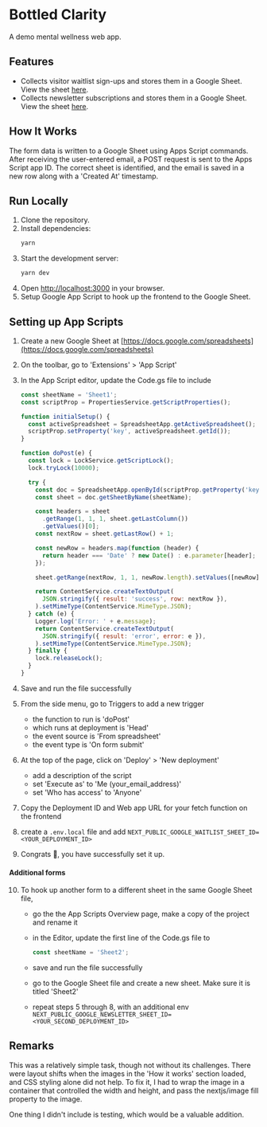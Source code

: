 # Bottled Clarity

A demo mental wellness web app.

## Features

- Collects visitor waitlist sign-ups and stores them in a Google Sheet. View the sheet [here](https://docs.google.com/spreadsheets/d/1wFibVlBKCKHhwUyidUO6C_luxrYvJ0kAQT1LPUfMi-E/edit?gid=0#gid=0).
- Collects newsletter subscriptions and stores them in a Google Sheet. View the sheet [here](https://docs.google.com/spreadsheets/d/1wFibVlBKCKHhwUyidUO6C_luxrYvJ0kAQT1LPUfMi-E/edit?gid=874858054#gid=874858054).

## How It Works

The form data is written to a Google Sheet using Apps Script commands. After receiving the user-entered email, a POST request is sent to the Apps Script app ID. The correct sheet is identified, and the email is saved in a new row along with a 'Created At' timestamp.

## Run Locally

1. Clone the repository.
2. Install dependencies:
   ```sh
   yarn
   ```
3. Start the development server:
   ```sh
   yarn dev
   ```
4. Open [http://localhost:3000](http://localhost:3000) in your browser.
5. Setup Google App Script to hook up the frontend to the Google Sheet.

## Setting up App Scripts

1. Create a new Google Sheet at [https://docs.google.com/spreadsheets](https://docs.google.com/spreadsheets)
2. On the toolbar, go to 'Extensions' > 'App Script'
3. In the App Script editor, update the Code.gs file to include

   ```js
   const sheetName = 'Sheet1';
   const scriptProp = PropertiesService.getScriptProperties();

   function initialSetup() {
     const activeSpreadsheet = SpreadsheetApp.getActiveSpreadsheet();
     scriptProp.setProperty('key', activeSpreadsheet.getId());
   }

   function doPost(e) {
     const lock = LockService.getScriptLock();
     lock.tryLock(10000);

     try {
       const doc = SpreadsheetApp.openById(scriptProp.getProperty('key'));
       const sheet = doc.getSheetByName(sheetName);

       const headers = sheet
         .getRange(1, 1, 1, sheet.getLastColumn())
         .getValues()[0];
       const nextRow = sheet.getLastRow() + 1;

       const newRow = headers.map(function (header) {
         return header === 'Date' ? new Date() : e.parameter[header];
       });

       sheet.getRange(nextRow, 1, 1, newRow.length).setValues([newRow]);

       return ContentService.createTextOutput(
         JSON.stringify({ result: 'success', row: nextRow }),
       ).setMimeType(ContentService.MimeType.JSON);
     } catch (e) {
       Logger.log('Error: ' + e.message);
       return ContentService.createTextOutput(
         JSON.stringify({ result: 'error', error: e }),
       ).setMimeType(ContentService.MimeType.JSON);
     } finally {
       lock.releaseLock();
     }
   }
   ```

4. Save and run the file successfully
5. From the side menu, go to Triggers to add a new trigger
   - the function to run is 'doPost'
   - which runs at deployment is 'Head'
   - the event source is 'From spreadsheet'
   - the event type is 'On form submit'
6. At the top of the page, click on 'Deploy' > 'New deployment'
   - add a description of the script
   - set 'Execute as' to 'Me (your_email_address)'
   - set 'Who has access' to 'Anyone'
7. Copy the Deployment ID and Web app URL for your fetch function on the frontend
8. create a `.env.local` file and add `NEXT_PUBLIC_GOOGLE_WAITLIST_SHEET_ID=<YOUR_DEPLOYMENT_ID>`
9. Congrats 🎉, you have successfully set it up.

#### Additional forms

10. To hook up another form to a different sheet in the same Google Sheet file,

    - go the the App Scripts Overview page, make a copy of the project and rename it
    - in the Editor, update the first line of the Code.gs file to

      ```js
      const sheetName = 'Sheet2';
      ```

    - save and run the file successfully
    - go to the Google Sheet file and create a new sheet. Make sure it is titled 'Sheet2'
    - repeat steps 5 through 8, with an additional env `NEXT_PUBLIC_GOOGLE_NEWSLETTER_SHEET_ID=<YOUR_SECOND_DEPLOYMENT_ID>`

## Remarks

This was a relatively simple task, though not without its challenges. There were layout shifts when the images in the 'How it works' section loaded, and CSS styling alone did not help. To fix it, I had to wrap the image in a container that controlled the width and height, and pass the nextjs/image fill property to the image.

One thing I didn't include is testing, which would be a valuable addition.
